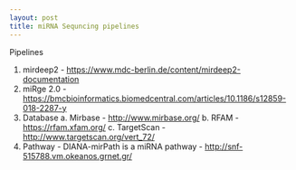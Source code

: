 ```yaml
---
layout: post
title: miRNA Sequncing pipelines
---
```


Pipelines

1. mirdeep2 - https://www.mdc-berlin.de/content/mirdeep2-documentation
2. miRge 2.0 - https://bmcbioinformatics.biomedcentral.com/articles/10.1186/s12859-018-2287-y
3. Database 
  a. Mirbase - http://www.mirbase.org/
  b. RFAM - https://rfam.xfam.org/
  c. TargetScan - http://www.targetscan.org/vert_72/
4. Pathway - DIANA-mirPath is a miRNA pathway - http://snf-515788.vm.okeanos.grnet.gr/

